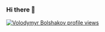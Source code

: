 ### Hi there 👋

[![Volodymyr Bolshakov profile views](https://u8views.com/api/v1/github/profiles/51529794/views/day-week-month-total-count.svg)](https://u8views.com/github/volodbol)

<!--
**volodbol/volodbol** is a ✨ _special_ ✨ repository because its `README.md` (this file) appears on your GitHub profile.

Here are some ideas to get you started:

- 🔭 I’m currently working on ...
- 🌱 I’m currently learning ...
- 👯 I’m looking to collaborate on ...
- 🤔 I’m looking for help with ...
- 💬 Ask me about ...
- 📫 How to reach me: ...
- 😄 Pronouns: ...
- ⚡ Fun fact: ...
-->
